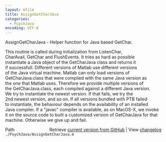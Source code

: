 ```yaml
---
layout: mfile
title: AssignGetCharJava
categories:
  - PsychJava
encoding: UTF-8
---
```


AssignGetCharJava - Helper function for Java based GetChar.  

This routine is called during initialization from ListenChar,  
CharAvail, GetChar and FlushEvents. It tries as hard as possible  
instantiate a Java object of the GetCharJava class and returns it  
if successfull. Different versions of Matlab use different versions  
of the Java virtual machine. Matlab can only load versions of  
GetCharJava.class that were compiled with the same Java version as  
the one that Matlab uses. Therefore we provide multiple versions of  
the GetCharJava.class, each compiled against a different Java version.  
We try to instantiate the newest version. If that fails, we try the  
2nd newest version, and so on. If all versions bundled with PTB failed  
to instantiate, the behaviour depends on the availability of an installed  
Java compiler. If a "javac" compiler is available, as on MacOS-X, we invoke  
it on the source code to built a customized version of GetCharJava for that  
machine. Otherwise we give up and fail.  


<div class="code_header" style="text-align:right;">
  <span style="float:left;">Path&nbsp;&nbsp;</span> <span class="counter">Retrieve <a href=
  "https://raw.github.com/Psychtoolbox-3/Psychtoolbox-3/beta/./PsychJava/AssignGetCharJava.m">current version from GitHub</a> | View <a href=
  "https://github.com/Psychtoolbox-3/Psychtoolbox-3/commits/beta/./PsychJava/AssignGetCharJava.m">changelog</a></span>
</div>
<div class="code">
  <code>./PsychJava/AssignGetCharJava.m</code>
</div>
